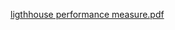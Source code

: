 
[ligthhouse performance measure.pdf](https://github.com/SudilHasitha/Create_interface/files/7359498/ligthhouse.performance.measure.pdf)
